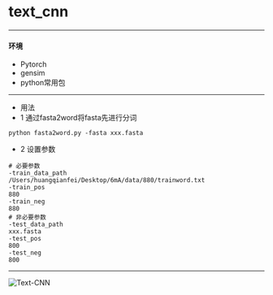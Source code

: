 # text_cnn
******************
#### 环境
* Pytorch
* gensim
* python常用包
***************
* 用法
* 1 通过fasta2word将fasta先进行分词
```
python fasta2word.py -fasta xxx.fasta
```
* 2 设置参数
```
# 必要参数
-train_data_path
/Users/huangqianfei/Desktop/6mA/data/880/trainword.txt
-train_pos
880
-train_neg
880
# 非必要参数
-test_data_path
xxx.fasta
-test_pos
800
-test_neg
800
```

******************************
![Text-CNN](https://github.com/huangqianfei0916/learn_nlp/tree/master/text_cnn/blob/master/1.png)
